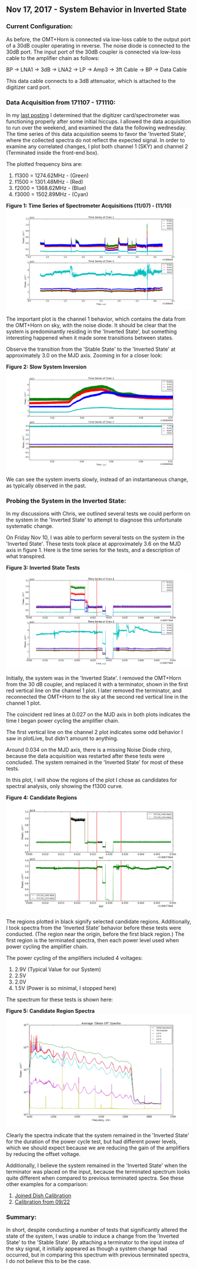## Nov 17, 2017 - System Behavior in Inverted State

### Current Configuration:

As before, the OMT+Horn is connected via low-loss cable to the output port of a
30dB coupler operating in reverse. The noise diode is connected to the 30dB
port. The input port of the 30dB coupler is connected via low-loss cable to the
amplifier chain as follows:

BP -> LNA1 -> 3dB -> LNA2 -> LP -> Amp3 -> 3ft Cable -> BP -> Data Cable

This data cable connects to a 3dB attenuator, which is attached to the digitizer
card port.

### Data Acquisition from 171107 - 171110:

In my [last posting](../20171106_ResolvedPortIssues/index.md) I determined that
the digitizer card/spectrometer was functioning properly after some initial
hiccups. I allowed the data acquisition to run over the weekend, and examined
the data the following wednesday. The time series of this data acquisition seems
to favor the 'Inverted State', where the collected spectra do not reflect the
expected signal. In order to examine any correlated changes, I plot both channel
1 (SKY) and channel 2 (Terminated inside the front-end box).

The plotted frequency bins are:

1) f1300 = 1274.62MHz - (Green)
2) f1500 = 1301.48MHz - (Red)
3) f2000 = 1368.62MHz - (Blue)
4) f3000 = 1502.89MHz - (Cyan)

**Figure 1: Time Series of Spectrometer Acquisitions (11/07) - (11/10)**
![TSearly](TimeSeries171107_thru_171110.png)

The important plot is the channel 1 behavior, which contains the data from the
OMT+Horn on sky, with the noise diode. It should be clear that the system is
predominantly residing in the 'Inverted State', but something interesting
happened when it made some transitions between states.

Observe the transition from the 'Stable State' to the 'Inverted State' at
approximately 3.0 on the MJD axis. Zooming in for a closer look:

**Figure 2: Slow System Inversion**
![slow](SlowInversion.png)

We can see the system inverts slowly, instead of an instantaneous change, as
typically observed in the past.

### Probing the System in the Inverted State:

In my discussions with Chris, we outlined several tests we could perform on the
system in the 'Inverted State' to attempt to diagnose this unfortunate
systematic change.

On Friday Nov 10, I was able to perform several tests on the system in the
'Inverted State'. These tests took place at approximately 3.6 on the MJD axis in
figure 1. Here is the time series for the tests, and a description of what transpired.

**Figure 3: Inverted State Tests**
![test](TimeSeriesFromTEST.png)

Initially, the system was in the 'Inverted State'. I removed the OMT+Horn from
the 30 dB coupler, and replaced it with a terminator, shown in the first red vertical
line on the channel 1 plot. I later removed the terminator, and reconnected the
OMT+Horn to the sky at the second red vertical line in the channel 1 plot. 

The coincident red lines at 0.027 on the MJD axis in both plots indicates the
time I began power cycling the amplifier chain.

The first vertical line on the channel 2 plot indicates some odd behavior I saw
in plotLive, but didn't amount to anything.

Around 0.034 on the MJD axis, there is a missing Noise Diode chirp, because the
data acquisition was restarted after these tests were concluded. The system
remained in the 'Inverted State' for most of these tests.

In this plot, I will show the regions of the plot I chose as candidates for
spectral analysis, only showing the f1300 curve.

**Figure 4: Candidate Regions**
![cand](CandidateRegionsf1300.png)

The regions plotted in black signify selected candidate regions. Additionally, I
took spectra from the 'Inverted State' behavior before these tests were
conducted. (The region near the origin, before the first black region.) The
first region is the terminated spectra, then each power level used when power
cycling the amplifier chain.

The power cycling of the amplifiers included 4 voltages:

1) 2.9V (Typical Value for our System)
2) 2.5V
3) 2.0V
4) 1.5V (Power is so minimal, I stopped here)

The spectrum for these tests is shown here:

**Figure 5: Candidate Region Spectra**
![spectra](AvgSpectraFromTests.png)

Clearly the spectra indicate that the system remained in the 'Inverted State'
for the duration of the power cycle test, but had different power levels, which
we should expect because we are reducing the gain of the amplifiers by reducing
the offset voltage. 

Additionally, I believe the system remained in the 'Inverted State' when the
terminator was placed on the input, because the terminated spectrum looks quite
different when compared to previous terminated spectra. See these other examples
for a comparison:

1) [Joined Dish Calibration](../20170908_Joined_Dish_Spectrum/index.md)
2) [Calibration from 09/22](../20170922_Calibration/index.md)

### Summary:

In short, despite conducting a number of tests that significantly altered the
state of the system, I was unable to induce a change from the 'Inverted State'
to the 'Stable State'. By attaching a terminator to the input instea of the sky
signal, it initially appeared as though a system change had occurred, but in
comparing this spectrum with previous terminated spectra, I do not believe this
to be the case. 